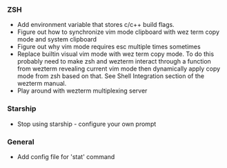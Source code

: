 ### ZSH

- Add environment variable that stores c/c++ build flags.
- Figure out how to synchronize vim mode clipboard with wez
  term copy mode and system clipboard
- Figure out why vim mode requires esc multiple times sometimes
- Replace builtin visual vim mode with wez term copy mode. To
  do this probably need to make zsh and wezterm interact through
  a function from wezterm revealing current vim mode then dynamically
  apply copy mode from zsh based on that. See Shell Integration
  section of the wezterm manual.
- Play around with wezterm multiplexing server

### Starship

- Stop using starship - configure your own prompt

### General

- Add config file for 'stat' command
